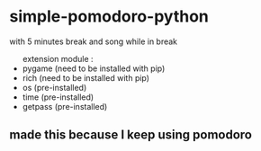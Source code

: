 # simple-pomodoro-python

<p>
  with 5 minutes break and song while in break <br>
  <ul> extension module : 
    <li> pygame (need to be installed with pip) </li>
    <li> rich (need to be installed with pip) </li>
    <li> os (pre-installed) </li>
    <li> time (pre-installed) </li>
    <li> getpass (pre-installed) </li>
  </ul>
</p>

<h2>
  made this because I keep using pomodoro  
</h2>

